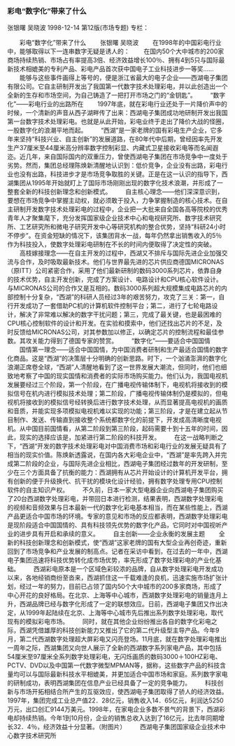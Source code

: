 ### 彩电“数字化”带来了什么
张银曙  吴晓波
1998-12-14
第12版(市场专题)
专栏：

　　彩电“数字化”带来了什么
　　张银曙  吴晓波
　　在1998年的中国彩电行业中，能够取得以下一连串数字无疑是诱人的：
　　在国内50个大中城市的200家商场持续热销、市场占有率提高3倍、经济效益增长100％、拥有4到5只与国际最新技术相媲美的专利产品、彩电产品首次获中国电子工业科技进步一等奖……
　　能够与这些事件画得上等号的，便是浙江省最大的电子企业——西湖电子集团有限公司。它自主研制开发出了我国第一代数字技术处理彩电，并以此创造出一个全新的生存和市场空间，为自己铸造了一把打开市场之门的“金钥匙”。
　　“数字化”——彩电行业的出路所在
　　1997年底，就在彩电行业还处于一片降价声中的时候，一个清新的声音从西子湖畔传了出来：西湖电子集团成功地研制开发出我国第一台数字技术处理彩电。也就是从此开始，彩电业终于走出了降价大战的怪圈，一股数字化的浪潮平地而起。
　　“西湖”是一家老牌的国有彩电生产企业，它多年来坚持“科技兴业、自主创新”的发展道路，在80年代中后期，曾经因率先开发生产37厘米至44厘米高分辨率数字控制彩显、内藏式卫星接收彩电等而名闻遐迩。近几年，来自国际国内的双重压力，曾使西湖电子集团在市场竞争中一度处于劣势。然而，集团总经理陈焕新清醒地认识到：低价竞争，企业没有出路，彩电行业也没有出路，科技进步才是市场竞争取胜的关键。正是在这一认识的指导下，西湖集团从1995年开始就盯上了国际市场刚刚出现的数字化技术浪潮，并形成了一整套全新的科技创新理念和创新模式。
　　自主核心理念——他们深深意识到，要想在市场竞争中掌握主动权，就必须敢于投入，力争掌握制造的核心技术。在自主研制开发数字技术处理彩电的过程中，企业把一大批来自全国各高等院校的优秀青年人才聚集麾下，充分发挥国家级企业技术中心和电视研究所、数字技术研究所、工艺研究所和微电子研究开发中心等研究机构的整合优势，坚持“科研24小时不停步”。在资金短缺的情况下，该集团背水一战，每年仍然拿出销售收入的5％作为科技投入，使数字处理彩电研制在不长的时间内便取得了决定性的突破。
　　高枝嫁接理念——在自主开发的过程中，西湖又不排斥与国际先进企业加强交流与合作，及时吸取最新技术。他们与世界最先进的芯片供应商德国MICRONAS（原ITT）公司紧密合作，采用了他们最新研制的数码3000系列芯片，依靠自身的技术优势，自主开发创新，完成了方案设计、电路设计和CPU核心软件设计。与MICRONAS公司的合作又是互相的。数码3000系列超大规模集成电路芯片的内部控制十分复杂，“西湖”的科研人员经过3年的艰苦努力，攻克了三关：第一，自行开发成功了一套借助PC机的计算机软件控制平台；第二，进行了七轮电路设计，解决了非常难以解决的数字干扰问题；第三，完成了最关键，也是最困难的CPU核心控制软件的设计和开发。在实验和摸索中，他们还找出芯片的不足，及时反馈给MICRONAS公司，对其参数加以修正，以确定芯片的控制流程和最佳参数。其攻关能力得到了德国专家的赞赏。
　　“数字化”——要适合中国国情
　　国情第一理念——适合中国国情，为中国消费者研制和生产最适合国情的数字化商品。这是“西湖”的决策层十分明确的创新思路。时下，一个汹涌澎湃的数字化浪潮正席卷全球，“西湖”人清醒地看到了这一世界发展大潮流，但同时，他们也细致地考察了中国的现实国情和消费者的实际市场购买能力。他们认为，我国电视机发展要经过三个阶段，第一个阶段，在广播电视传输体制下，电视机将接收到的模拟信号在机内进行模拟技术处理；第二阶段，广播电视传输体制仍是模拟的，但电视机将接收到的模拟信号经转换后进行数字技术处理，从而显著提高电视机的画质和音质，并能实现多项模拟电视机难以实现的功能；第三阶段，才是在建立起从节目制作、发送、传输直到接收整个系统都数字化的前提下，开发成高清晰度电视机。从中国目前国情看，从第二阶段到第三阶段，起码需要十到十五年的时间，因此，现实的选择应该是，加紧进行第二阶段的科技开发。
　　在这一战略判断之下，“西湖“开发的数字技术处理彩电对中国消费市场和彩电行业的发展无疑具有了相当的现实价值。陈焕新透露说，在国内各大彩电企业中，“西湖”是率先跨入并完成第二阶段的企业，与国际先进企业相比，西湖电子集团经过数年的开发研制，至少在三个方面具备了抗衡的能力：西湖拥有从芯片开始设计的计算机开发平台，拥有创新的便于升级换代、抗干扰的模块化设计经验，拥有数字处理专用CPU控制软件的自主知识产权。
　　不久前，日本一家大型电器企业向西湖电子集团购买了20台西湖数字处理彩电，并带回日本进行检测，结果表明，西湖数字处理彩电的视频和音频效果与日本最新一代的数字化彩电基本相当，而在某些性能上，西湖产品更适合中国市场的环境。专家的意见和市场的反应都表明，西湖数字处理彩电是现阶段适合中国国情的、具有科技领先优势的数字化产品，它同时对中国视听产业的进步具有开启和承续的意义。
　　自主创新——企业永衡的发展主题
　　全新的科技创新理念和创新模式，使“西湖”这家老牌的国有大型企业再创奇迹，重新回到了市场竞争和产业发展的制高点。记者在采访中看到，在过去的一年中，西湖电子集团迅速将科技优势转化成市场优势，率先形成了数字处理彩电的产业化基础。
　　西湖彩电原本是一个区域色彩较浓的品牌，自从数字处理彩电开发成功以来，各地经销商纷至沓来，西湖抓住这一千载难逢的良机，迅速实施市场扩张计划，经过一年的努力，目前已占领了国内50个大中城市的200多家商场，形成了中心开花的良好格局。在北京、上海等中心城市，西湖数字处理彩电的销量连月上升，西湖品牌已经与数字化形成了一定的联想效应。日前，西湖电子集团又作出决定，从1999年起陆续在北京、上海等中心城市先后推出系列数字处理彩电，取代现有的模拟彩电市场。
　　同时，就在其他企业纷纷推出各自的数字化彩电之际，西湖凭借雄厚的科技创新能力又推出了它的第二代升级型主导产品。今年9月，第二代西湖数字处理超大屏彩电又闪亮登场。11月底，就在数字处理彩电推出一周年之际，西湖集团又向世人展示了全新的西湖数字系列家电产品，其中包括54厘米至97厘米全系列数字处理彩电，无闪烁画质的数码3000＋100HZ彩电、PCTV、DVD以及中国第一代数字微型MPMAN等，据称，这些数字产品的科技含量均可以与国际最新科技水平相媲美，并更加适合中国市场和家庭。系列数字家电的研制成功，表明西湖集团在信息产业已经具备了一定的竞争能力。
　　科技创新与市场开拓相结合所产生的互驱效应，使西湖电子集团取得了骄人的经济效益。1997年，集团完成工业总产值22．28亿元，销售收入14．65亿元，利润达5250万元，出口创汇9144万美元。1998年，在家电企业多数不景气的背景下，西湖彩电却持续热销。今年1到10月份，企业的销售总收入达到了16亿元，比去年同期增长32．4％，经济效益十分显著。（附图片）
　　西湖电子集团国家级企业技术中心数字技术研究所
